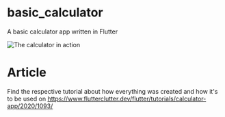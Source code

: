 # basic_calculator

A basic calculator app written in Flutter

![The calculator in action](https://www.flutterclutter.dev/wp-content/uploads/2020/07/flutter-basic-caclulator-animation.gif)

# Article

Find the respective tutorial about how everything was created and how it's to be used on https://www.flutterclutter.dev/flutter/tutorials/calculator-app/2020/1093/
